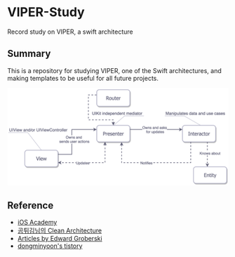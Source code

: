 # VIPER-Study
Record study on VIPER, a swift architecture

## Summary
This is a repository for studying VIPER, one of the Swift architectures, and making templates to be useful for all future projects.

![VIPER](https://github.com/MojitoBar/VIPER-Study/blob/main/viperImage.png)


## Reference
- [iOS Academy](https://www.youtube.com/watch?v=hFLdbWEE3_Y)
- [곰튀김님의 Clean Architecture](https://www.youtube.com/watch?v=jVyA5DV6r8w)
- [Articles by Edward Groberski](https://medium.com/slalom-build/clean-architecture-for-ios-development-using-the-viper-pattern-fac30f5d29fc)
- [dongminyoon's tistory](https://dongminyoon.tistory.com/42)
